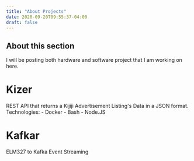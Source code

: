 ```yaml
---
title: "About Projects"
date: 2020-09-20T09:55:37-04:00
draft: false
---
```

## About this section

I will be posting both hardware and software project that I am working on here.

# Kizer
REST API that returns a Kijiji Advertisement Listing's Data in a JSON format.
Technologies:
    - Docker
    - Bash
    - Node.JS

# Kafkar
ELM327 to Kafka Event Streaming